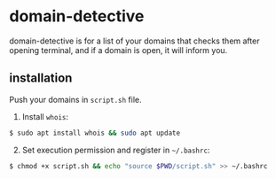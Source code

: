 # domain-detective
domain-detective is for a list of your domains that checks them after opening terminal, and if a domain is open, it will inform you.
## installation
Push your domains in `script.sh` file.
1. Install `whois`:
```bash
$ sudo apt install whois && sudo apt update
```
2. Set execution permission and register in `~/.bashrc`:
```bash
$ chmod +x script.sh && echo "source $PWD/script.sh" >> ~/.bashrc
```
